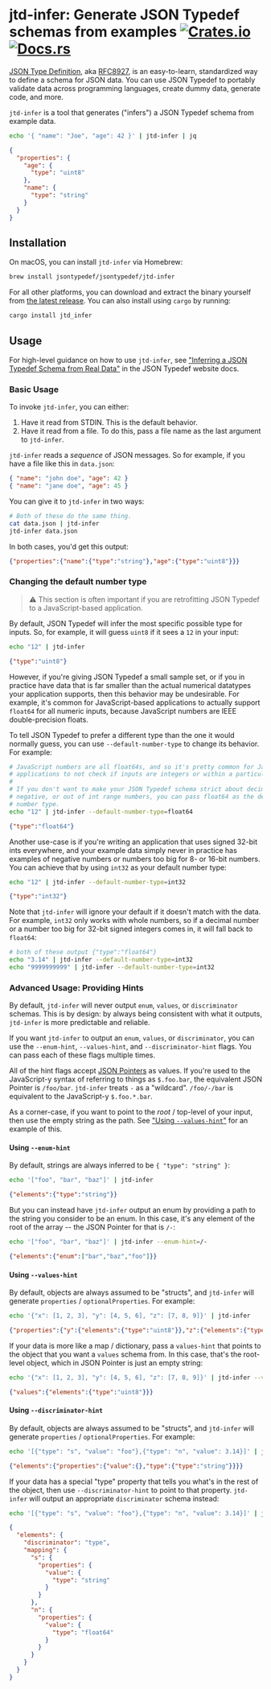 # jtd-infer: Generate JSON Typedef schemas from examples [![Crates.io](https://img.shields.io/crates/v/jtd_infer)](https://crates.io/crates/jtd_infer) [![Docs.rs](https://docs.rs/jtd-infer/badge.svg)](https://docs.rs/jtd_infer)

[JSON Type Definition](https://jsontypedef.com), aka
[RFC8927](https://tools.ietf.org/html/rfc8927), is an easy-to-learn,
standardized way to define a schema for JSON data. You can use JSON Typedef to
portably validate data across programming languages, create dummy data, generate
code, and more.

`jtd-infer` is a tool that generates ("infers") a JSON Typedef schema from
example data.

```bash
echo '{ "name": "Joe", "age": 42 }' | jtd-infer | jq
```

```json
{
  "properties": {
    "age": {
      "type": "uint8"
    },
    "name": {
      "type": "string"
    }
  }
}
```

## Installation

On macOS, you can install `jtd-infer` via Homebrew:

```bash
brew install jsontypedef/jsontypedef/jtd-infer
```

For all other platforms, you can download and extract the binary yourself from
[the latest release][latest]. You can also install using `cargo` by running:

```bash
cargo install jtd_infer
```

## Usage

For high-level guidance on how to use `jtd-infer`, see ["Inferring a JSON
Typedef Schema from Real Data"][jtd-jtd-infer] in the JSON Typedef website docs.

### Basic Usage

To invoke `jtd-infer`, you can either:

1. Have it read from STDIN. This is the default behavior.
2. Have it read from a file. To do this, pass a file name as the last argument
   to `jtd-infer`.

`jtd-infer` reads a _sequence_ of JSON messages. So for example, if you have a
file like this in `data.json`:

```json
{ "name": "john doe", "age": 42 }
{ "name": "jane doe", "age": 45 }
```

You can give it to `jtd-infer` in two ways:

```bash
# Both of these do the same thing.
cat data.json | jtd-infer
jtd-infer data.json
```

In both cases, you'd get this output:

```json
{"properties":{"name":{"type":"string"},"age":{"type":"uint8"}}}
```

### Changing the default number type

> ⚠️ This section is often important if you are retrofitting JSON Typedef to a
> JavaScript-based application.

By default, JSON Typedef will infer the most specific possible type for inputs.
So, for example, it will guess `uint8` if it sees a `12` in your input:

```bash
echo "12" | jtd-infer
```

```json
{"type":"uint8"}
```

However, if you're giving JSON Typedef a small sample set, or if you in practice
have data that is far smaller than the actual numerical datatypes your
application supports, then this behavior may be undesirable. For example, it's
common for JavaScript-based applications to actually support `float64` for all
numeric inputs, because JavaScript numbers are IEEE double-precision floats.

To tell JSON Typedef to prefer a different type than the one it would normally
guess, you can use `--default-number-type` to change its behavior. For example:

```bash
# JavaScript numbers are all float64s, and so it's pretty common for JavaScript
# applications to not check if inputs are integers or within a particular range.
#
# If you don't want to make your JSON Typedef schema strict about decimal,
# negative, or out of int range numbers, you can pass float64 as the default
# number type.
echo "12" | jtd-infer --default-number-type=float64
```

```json
{"type":"float64"}
```

Another use-case is if you're writing an application that uses signed 32-bit
ints everywhere, and your example data simply never in practice has examples of
negative numbers or numbers too big for 8- or 16-bit numbers. You can achieve
that by using `int32` as your default number type:

```bash
echo "12" | jtd-infer --default-number-type=int32
```

```json
{"type":"int32"}
```

Note that `jtd-infer` will ignore your default if it doesn't match with the
data. For example, `int32` only works with whole numbers, so if a decimal number
or a number too big for 32-bit signed integers comes in, it will fall back to
`float64`:

```bash
# both of these output {"type":"float64"}
echo "3.14" | jtd-infer --default-number-type=int32
echo "9999999999" | jtd-infer --default-number-type=int32
```

### Advanced Usage: Providing Hints

By default, `jtd-infer` will never output `enum`, `values`, or `discriminator`
schemas. This is by design: by always being consistent with what it outputs,
`jtd-infer` is more predictable and reliable.

If you want `jtd-infer` to output an `enum`, `values`, or `discriminator`, you
can use the `--enum-hint`, `--values-hint`, and `--discriminator-hint` flags.
You can pass each of these flags multiple times.

All of the hint flags accept [JSON
Pointers](https://tools.ietf.org/html/rfc6901) as values. If you're used to the
JavaScript-y syntax of referring to things as `$.foo.bar`, the equivalent JSON
Pointer is `/foo/bar`. `jtd-infer` treats `-` as a "wildcard". `/foo/-/bar` is
equivalent to the JavaScript-y `$.foo.*.bar`.

As a corner-case, if you want to point to the *root* / top-level of your input,
then use the empty string as the path. See ["Using
`--values-hint`"](##using---values-hint) for an example of this.

#### Using `--enum-hint`

By default, strings are always inferred to be `{ "type": "string" }`:

```bash
echo '["foo", "bar", "baz"]' | jtd-infer
```

```json
{"elements":{"type":"string"}}
```

But you can instead have `jtd-infer` output an enum by providing a path to the
string you consider to be an enum. In this case, it's any element of the root of
the array -- the JSON Pointer for that is `/-`:

```bash
echo '["foo", "bar", "baz"]' | jtd-infer --enum-hint=/-
```

```json
{"elements":{"enum":["bar","baz","foo"]}}
```

#### Using `--values-hint`

By default, objects are always assumed to be "structs", and `jtd-infer` will
generate `properties` / `optionalProperties`. For example:

```bash
echo '{"x": [1, 2, 3], "y": [4, 5, 6], "z": [7, 8, 9]}' | jtd-infer
```

```json
{"properties":{"y":{"elements":{"type":"uint8"}},"z":{"elements":{"type":"uint8"}},"x":{"elements":{"type":"uint8"}}}}
```

If your data is more like a map / dictionary, pass a `values-hint` that points
to the object that you want a `values` schema from. In this case, that's the
root-level object, which in JSON Pointer is just an empty string:

```bash
echo '{"x": [1, 2, 3], "y": [4, 5, 6], "z": [7, 8, 9]}' | jtd-infer --values-hint=
```

```json
{"values":{"elements":{"type":"uint8"}}}
```

#### Using `--discriminator-hint`

By default, objects are always assumed to be "structs", and `jtd-infer` will
generate `properties` / `optionalProperties`. For example:

```bash
echo '[{"type": "s", "value": "foo"},{"type": "n", "value": 3.14}]' | jtd-infer
```

```json
{"elements":{"properties":{"value":{},"type":{"type":"string"}}}}
```

If your data has a special "type" property that tells you what's in the rest of
the object, then use `--discriminator-hint` to point to that property.
`jtd-infer` will output an appropriate `discriminator` schema instead:

```bash
echo '[{"type": "s", "value": "foo"},{"type": "n", "value": 3.14}]' | jtd-infer --discriminator-hint=/-/type | jq
```

```json
{
  "elements": {
    "discriminator": "type",
    "mapping": {
      "s": {
        "properties": {
          "value": {
            "type": "string"
          }
        }
      },
      "n": {
        "properties": {
          "value": {
            "type": "float64"
          }
        }
      }
    }
  }
}
```

[jtd-jtd-infer]: https://jsontypedef.com/docs/jtd-infer/
[latest]: https://github.com/jsontypedef/json-typedef-infer/releases/latest
